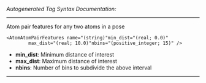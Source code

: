 _Autogenerated Tag Syntax Documentation:_

---
Atom pair features for any two atoms in a pose

```
<AtomAtomPairFeatures name="(string)"min_dist="(real; 0.0)"
        max_dist="(real; 10.0)"nbins="(positive_integer; 15)" />
```

-   **min_dist**: Minimum distance of interest
-   **max_dist**: Maximum distance of interest
-   **nbins**: Number of bins to subdivide the above interval

---
